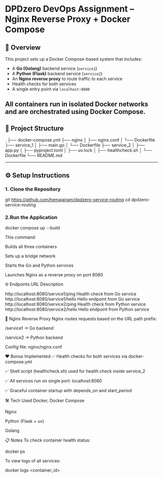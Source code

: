 # DPDzero DevOps Assignment – Nginx Reverse Proxy + Docker Compose

## 🚀 Overview

This project sets up a Docker Compose-based system that includes:

- A **Go (Golang)** backend service (`service1`)
- A **Python (Flask)** backend service (`service2`)
- An **Nginx reverse proxy** to route traffic to each service
- Health checks for both services
- A single entry point via `localhost:8080`

All containers run in isolated Docker networks and are orchestrated using Docker Compose.
---
## 📁 Project Structure










.
├── docker-compose.yml
├── nginx
│ ├── nginx.conf
│ └── Dockerfile
├── service_1
│ ├── main.go
│ └── Dockerfile
├── service_2
│ ├── app.py
│ ├── pyproject.toml
│ ├── uv.lock
│ ├── healthcheck.sh
│ └── Dockerfile
└── README.md


















---

## ⚙️ Setup Instructions

### 1. Clone the Repository





git https://github.com/hemajairam/dpdzero-service-routing
cd dpdzero-service-routing



### 2.Run the Application





docker compose up --build



This command:

Builds all three containers

Sets up a bridge network

Starts the Go and Python services

Launches Nginx as a reverse proxy on port 8080



🌐 Endpoints
URL	Description












http://localhost:8080/service1/ping	Health check from Go service
http://localhost:8080/service1/hello	Hello endpoint from Go service
http://localhost:8080/service2/ping	Health check from Python service
http://localhost:8080/service2/hello	Hello endpoint from Python service









🔁 Nginx Reverse Proxy
Nginx routes requests based on the URL path prefix:

/service1 → Go backend

/service2 → Python backend

Config file: nginx/nginx.conf



❤️ Bonus Implemented
✅ Health checks for both services via docker-compose.yml

✅ Shell script (healthcheck.sh) used for health check inside service_2

✅ All services run on single port: localhost:8080

✅ Graceful container startup with depends_on and start_period



🛠️ Tech Used
Docker, Docker Compose

Nginx

Python (Flask + uv)

Golang

📋 Notes
To check container health status:

docker ps

To view logs of all services:

docker logs <container_id>
